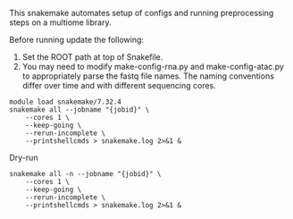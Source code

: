 This snakemake automates setup of configs and running preprocessing steps on a multiome library.

Before running update the following:
1. Set the ROOT path at top of Snakefile.
2. You may need to modify make-config-rna.py and make-config-atac.py to appropriately parse the fastq file names. The naming conventions differ over time and with different sequencing cores.


```
module load snakemake/7.32.4
snakemake all --jobname "{jobid}" \
    --cores 1 \
	--keep-going \
	--rerun-incomplete \
	--printshellcmds > snakemake.log 2>&1 &
```


Dry-run
```
snakemake all -n --jobname "{jobid}" \
    --cores 1 \
	--keep-going \
	--rerun-incomplete \
	--printshellcmds > snakemake.log 2>&1 &
```